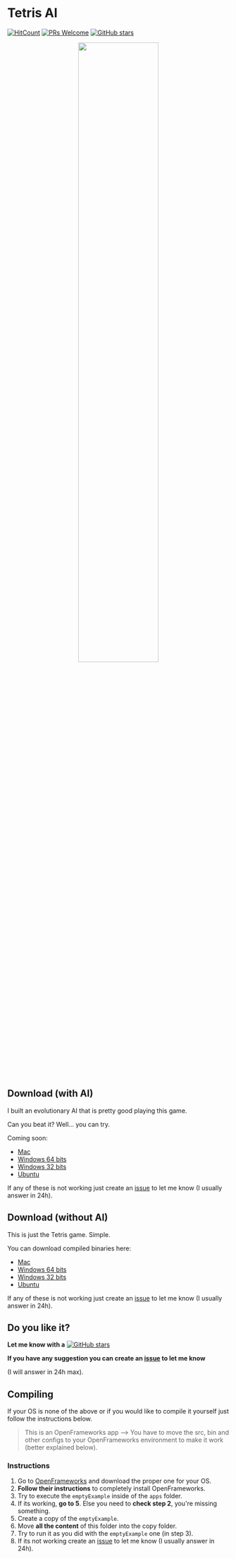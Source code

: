 # Tetris AI

[![HitCount](http://hits.dwyl.io/mrrobb/Artificial-Intelligence/tree/master/Tetris%20AI.svg)](http://hits.dwyl.io/mrrobb/Artificial-Intelligence/tree/master/Tetris%20AI)
[![PRs Welcome](https://img.shields.io/badge/PRs-welcome-brightgreen.svg?style=flat-square)](https://egghead.io/courses/how-to-contribute-to-an-open-source-project-on-github)
[![GitHub stars](https://img.shields.io/github/stars/mrrobb/Artificial-Intelligence.svg?style=social&label=Star)](https://GitHub.com/mrrobb/Artificial-Intelligence/stargazers)

<p align="center">
	<a href="https://www.instagram.com/p/Bdqajy1jeIW">
		<img src="https://j.gifs.com/mQG1zA.gif" width=60%>
	</a>
</p>

## Download (with AI)

I built an evolutionary AI that is pretty good playing this game.

Can you beat it? Well... you can try.

Coming soon:

- [Mac](https://github.com/MrRobb/Artificial-Intelligence/releases/download/Tetris_v2.0/Tetris.AI.app.MacOSX.zip)
- [Windows 64 bits]()
- [Windows 32 bits]()
- [Ubuntu]()

If any of these is not working just create an [issue](https://github.com/MrRobb/Artificial-Intelligence/issues) to let me know (I usually answer in 24h).

## Download (without AI)

This is just the Tetris game. Simple.

You can download compiled binaries here:

- [Mac](https://github.com/MrRobb/Artificial-Intelligence/releases/download/Tetris_v1.3/Tetris.app.MacOSX.zip)
- [Windows 64 bits](https://github.com/MrRobb/Artificial-Intelligence/releases/download/Tetris_v1.3/Tetris.Windows.64.zip)
- [Windows 32 bits](https://github.com/MrRobb/Artificial-Intelligence/releases/download/Tetris_v1.3/Tetris.Windows.32.zip)
- [Ubuntu](https://github.com/MrRobb/Artificial-Intelligence/releases/download/Tetris_v1.3/Tetris.Ubuntu.16.04.16.zip)

If any of these is not working just create an [issue](https://github.com/MrRobb/Artificial-Intelligence/issues) to let me know (I usually answer in 24h).

## Do you like it?

**Let me know with a**
[![GitHub stars](https://img.shields.io/github/stars/mrrobb/Artificial-Intelligence.svg?style=social&label=Star)](https://GitHub.com/mrrobb/Artificial-Intelligence/stargazers)

**If you have any suggestion you can create an [issue](https://github.com/MrRobb/Artificial-Intelligence/issues) to let me know**

(I will answer in 24h max).

## Compiling

If your OS is none of the above or if you would like to compile it yourself just follow the instructions below.

> This is an OpenFrameworks app --> You have to move the src, bin and other configs to your OpenFrameworks environment to make it work (better explained below).

### Instructions

1. Go to [OpenFrameworks](http://openframeworks.cc/download/) and download the proper one for your OS.
2. **Follow their instructions** to completely install OpenFrameworks.
3. Try to execute the `emptyExample` inside of the `apps` folder.
4. If its working, **go to 5**. Else you need to **check step 2**, you're missing something.
5. Create a copy of the `emptyExample`.
6. Move **all the content** of this folder into the copy folder.
7. Try to run it as you did with the `emptyExample` one (in step 3).
8. If its not working create an [issue](https://github.com/MrRobb/Artificial-Intelligence/issues) to let me know (I usually answer in 24h).

